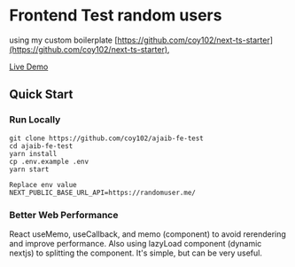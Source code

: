 # Frontend Test random users

using my custom boilerplate [https://github.com/coy102/next-ts-starter](https://github.com/coy102/next-ts-starter),

[Live Demo](https://vercel.com/fajarsep12/ajaib-fe-test/DfCk57koc6K3XrQ7Hv9rUMpqcEby)

## Quick Start

### Run Locally

```
git clone https://github.com/coy102/ajaib-fe-test
cd ajaib-fe-test
yarn install
cp .env.example .env
yarn start
```

```
Replace env value
NEXT_PUBLIC_BASE_URL_API=https://randomuser.me/
```

### Better Web Performance
React useMemo, useCallback, and memo (component) to avoid rerendering and improve performance. Also using lazyLoad component (dynamic nextjs) to splitting the component. It's simple, but can be very useful.
